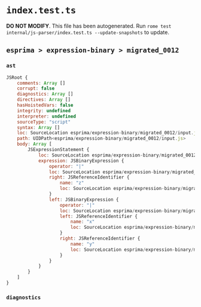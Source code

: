 # `index.test.ts`

**DO NOT MODIFY**. This file has been autogenerated. Run `rome test internal/js-parser/index.test.ts --update-snapshots` to update.

## `esprima > expression-binary > migrated_0012`

### `ast`

```javascript
JSRoot {
	comments: Array []
	corrupt: false
	diagnostics: Array []
	directives: Array []
	hasHoistedVars: false
	integrity: undefined
	interpreter: undefined
	sourceType: "script"
	syntax: Array []
	loc: SourceLocation esprima/expression-binary/migrated_0012/input.js 1:0-2:0
	path: UIDPath<esprima/expression-binary/migrated_0012/input.js>
	body: Array [
		JSExpressionStatement {
			loc: SourceLocation esprima/expression-binary/migrated_0012/input.js 1:0-1:9
			expression: JSBinaryExpression {
				operator: "|"
				loc: SourceLocation esprima/expression-binary/migrated_0012/input.js 1:0-1:9
				right: JSReferenceIdentifier {
					name: "z"
					loc: SourceLocation esprima/expression-binary/migrated_0012/input.js 1:8-1:9 (z)
				}
				left: JSBinaryExpression {
					operator: "|"
					loc: SourceLocation esprima/expression-binary/migrated_0012/input.js 1:0-1:5
					left: JSReferenceIdentifier {
						name: "x"
						loc: SourceLocation esprima/expression-binary/migrated_0012/input.js 1:0-1:1 (x)
					}
					right: JSReferenceIdentifier {
						name: "y"
						loc: SourceLocation esprima/expression-binary/migrated_0012/input.js 1:4-1:5 (y)
					}
				}
			}
		}
	]
}
```

### `diagnostics`

```

```

